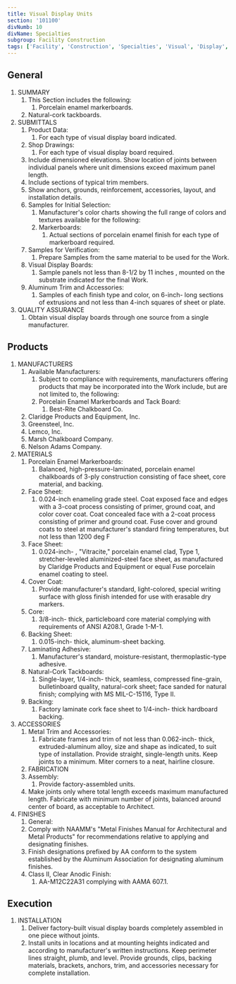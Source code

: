 ```yaml
---
title: Visual Display Units
section: '101100'
divNumb: 10
divName: Specialties
subgroup: Facility Construction
tags: ['Facility', 'Construction', 'Specialties', 'Visual', 'Display', 'Units']
---
```

## General

1. SUMMARY
   1. This Section includes the following:
      1. Porcelain enamel markerboards.
   1. Natural-cork tackboards.
2. SUBMITTALS
   1. Product Data:
      1. For each type of visual display board indicated.
   1. Shop Drawings:
      1. For each type of visual display board required.
   1. Include dimensioned elevations. Show location of joints between individual panels where unit dimensions exceed maximum panel length.
   1. Include sections of typical trim members.
   1. Show anchors, grounds, reinforcement, accessories, layout, and installation details.
   1. Samples for Initial Selection:
      1. Manufacturer's color charts showing the full range of colors and textures available for the following:
      1. Markerboards:
         1. Actual sections of porcelain enamel finish for each type of markerboard required.
   1. Samples for Verification:
      1. Prepare Samples from the same material to be used for the Work.
   1. Visual Display Boards:
      1. Sample panels not less than 8-1/2 by 11 inches , mounted on the substrate indicated for the final Work.
   1. Aluminum Trim and Accessories:
      1. Samples of each finish type and color, on 6-inch- long sections of extrusions and not less than 4-inch squares of sheet or plate.
3. QUALITY ASSURANCE
   1. Obtain visual display boards through one source from a single manufacturer.

## Products

1. MANUFACTURERS
   1. Available Manufacturers:
      1. Subject to compliance with requirements, manufacturers offering products that may be incorporated into the Work include, but are not limited to, the following:
      1. Porcelain Enamel Markerboards and Tack Board:
            1. Best-Rite Chalkboard Co.
   1. Claridge Products and Equipment, Inc.
   1. Greensteel, Inc.
   1. Lemco, Inc.
   1. Marsh Chalkboard Company.
   1. Nelson Adams Company.
2. MATERIALS
   1. Porcelain Enamel Markerboards:
      1. Balanced, high-pressure-laminated, porcelain enamel chalkboards of 3-ply construction consisting of face sheet, core material, and backing.
   1. Face Sheet:
      1. 0.024-inch enameling grade steel. Coat exposed face and edges with a 3-coat process consisting of primer, ground coat, and color cover coat. Coat concealed face with a 2-coat process consisting of primer and ground coat. Fuse cover and ground coats to steel at manufacturer's standard firing temperatures, but not less than 1200 deg F
   1. Face Sheet:
      1. 0.024-inch- , "Vitracite," porcelain enamel clad, Type 1, stretcher-leveled aluminized-steel face sheet, as manufactured by Claridge Products and Equipment or equal Fuse porcelain enamel coating to steel.
   1. Cover Coat:
      1. Provide manufacturer's standard, light-colored, special writing surface with gloss finish intended for use with erasable dry markers.
   1. Core:
      1. 3/8-inch- thick, particleboard core material complying with requirements of ANSI A208.1, Grade 1-M-1.
   1. Backing Sheet:
      1. 0.015-inch- thick, aluminum-sheet backing.
   1. Laminating Adhesive:
      1. Manufacturer's standard, moisture-resistant, thermoplastic-type adhesive.
   1. Natural-Cork Tackboards:
      1. Single-layer, 1/4-inch- thick, seamless, compressed fine-grain, bulletinboard quality, natural-cork sheet; face sanded for natural finish; complying with MS MIL-C-15116, Type II.
   1. Backing:
      1. Factory laminate cork face sheet to 1/4-inch- thick hardboard backing.
3. ACCESSORIES
   1. Metal Trim and Accessories:
      1. Fabricate frames and trim of not less than 0.062-inch- thick, extruded-aluminum alloy, size and shape as indicated, to suit type of installation. Provide straight, single-length units. Keep joints to a minimum. Miter corners to a neat, hairline closure.
   1. FABRICATION
   1. Assembly:
      1. Provide factory-assembled units.
   1. Make joints only where total length exceeds maximum manufactured length. Fabricate with minimum number of joints, balanced around center of board, as acceptable to Architect.
4. FINISHES
	1. General:
      1. Comply with NAAMM's "Metal Finishes Manual for Architectural and Metal Products" for recommendations relative to applying and designating finishes.
   1. Finish designations prefixed by AA conform to the system established by the Aluminum Association for designating aluminum finishes.
   1. Class II, Clear Anodic Finish:
      1. AA-M12C22A31 complying with AAMA 607.1.

## Execution

1. INSTALLATION
   1. Deliver factory-built visual display boards completely assembled in one piece without joints.
   1. Install units in locations and at mounting heights indicated and according to manufacturer's written instructions. Keep perimeter lines straight, plumb, and level. Provide grounds, clips, backing materials, brackets, anchors, trim, and accessories necessary for complete installation.

